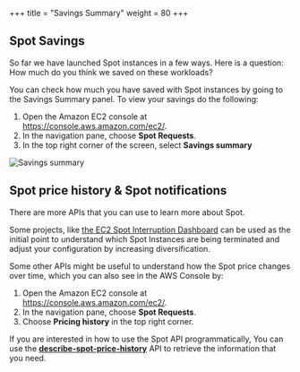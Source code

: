 +++
title = "Savings Summary"
weight = 80
+++

## Spot Savings

So far we have launched Spot instances in a few ways. Here is a question: How much do you think we saved on these workloads?

You can check how much you have saved with Spot instances by going to the Savings Summary panel. To view your savings do the following:

1. Open the Amazon EC2 console at <https://console.aws.amazon.com/ec2/>.
2. In the navigation pane, choose **Spot Requests**.
3. In the top right corner of the screen, select **Savings summary**

![Savings summary](/images/launching_ec2_spot_instances/savings.png)

## Spot price history & Spot notifications

There are more APIs that you can use to learn more about Spot.

Some projects, like [the EC2 Spot Interruption Dashboard](https://github.com/aws-samples/ec2-spot-interruption-dashboard) can be used as the initial point to understand which Spot Instances are being terminated and adjust your configuration by increasing diversification.

Some other APIs might be useful to understand how the Spot price changes over time, which you can also see in the AWS Console by:

1. Open the Amazon EC2 console at <https://console.aws.amazon.com/ec2/>.
2. In the navigation pane, choose **Spot Requests**.
3. Choose **Pricing history** in the top right corner.


If you are interested in how to use the Spot API programmatically, You can use the **[describe-spot-price-history](https://docs.aws.amazon.com/cli/latest/reference/ec2/describe-spot-price-history.html)** API to retrieve the information that you need.

